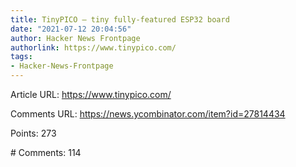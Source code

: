 ```yaml
---
title: TinyPICO – tiny fully-featured ESP32 board
date: "2021-07-12 20:04:56"
author: Hacker News Frontpage
authorlink: https://www.tinypico.com/
tags:
- Hacker-News-Frontpage
---
```


<p>Article URL: <a href="https://www.tinypico.com/">https://www.tinypico.com/</a></p>
<p>Comments URL: <a href="https://news.ycombinator.com/item?id=27814434">https://news.ycombinator.com/item?id=27814434</a></p>
<p>Points: 273</p>
<p># Comments: 114</p>
